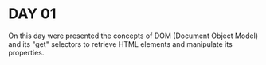 # DAY 01

On this day were presented the concepts of DOM (Document Object Model) and its "get" selectors to retrieve HTML elements and manipulate its properties.
